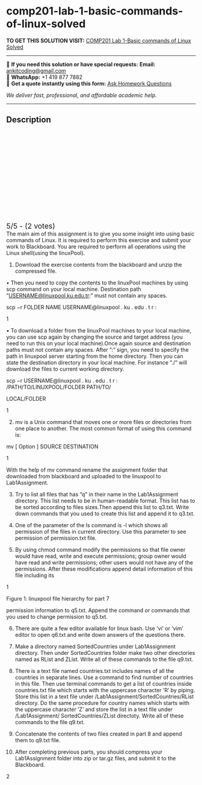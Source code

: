# comp201-lab-1-basic-commands-of-linux-solved
**TO GET THIS SOLUTION VISIT:** [COMP201 Lab 1-Basic commands of Linux Solved](https://www.ankitcodinghub.com/product/comp201-the-main-aim-of-this-assignment-is-to-give-you-some-insight-into-using-basic-commands-of-linux-it-is-required-to-perform-this-exercise-and-submit-your-work-to-blackboard-you-are-required-t/)


---

📩 **If you need this solution or have special requests:** **Email:** ankitcoding@gmail.com  
📱 **WhatsApp:** +1 419 877 7882  
📄 **Get a quote instantly using this form:** [Ask Homework Questions](https://www.ankitcodinghub.com/services/ask-homework-questions/)

*We deliver fast, professional, and affordable academic help.*

---

<h2>Description</h2>



<div class="kk-star-ratings kksr-auto kksr-align-center kksr-valign-top" data-payload="{&quot;align&quot;:&quot;center&quot;,&quot;id&quot;:&quot;117680&quot;,&quot;slug&quot;:&quot;default&quot;,&quot;valign&quot;:&quot;top&quot;,&quot;ignore&quot;:&quot;&quot;,&quot;reference&quot;:&quot;auto&quot;,&quot;class&quot;:&quot;&quot;,&quot;count&quot;:&quot;2&quot;,&quot;legendonly&quot;:&quot;&quot;,&quot;readonly&quot;:&quot;&quot;,&quot;score&quot;:&quot;5&quot;,&quot;starsonly&quot;:&quot;&quot;,&quot;best&quot;:&quot;5&quot;,&quot;gap&quot;:&quot;4&quot;,&quot;greet&quot;:&quot;Rate this product&quot;,&quot;legend&quot;:&quot;5\/5 - (2 votes)&quot;,&quot;size&quot;:&quot;24&quot;,&quot;title&quot;:&quot;COMP201 Lab 1-Basic commands of Linux Solved&quot;,&quot;width&quot;:&quot;138&quot;,&quot;_legend&quot;:&quot;{score}\/{best} - ({count} {votes})&quot;,&quot;font_factor&quot;:&quot;1.25&quot;}">

<div class="kksr-stars">

<div class="kksr-stars-inactive">
            <div class="kksr-star" data-star="1" style="padding-right: 4px">


<div class="kksr-icon" style="width: 24px; height: 24px;"></div>
        </div>
            <div class="kksr-star" data-star="2" style="padding-right: 4px">


<div class="kksr-icon" style="width: 24px; height: 24px;"></div>
        </div>
            <div class="kksr-star" data-star="3" style="padding-right: 4px">


<div class="kksr-icon" style="width: 24px; height: 24px;"></div>
        </div>
            <div class="kksr-star" data-star="4" style="padding-right: 4px">


<div class="kksr-icon" style="width: 24px; height: 24px;"></div>
        </div>
            <div class="kksr-star" data-star="5" style="padding-right: 4px">


<div class="kksr-icon" style="width: 24px; height: 24px;"></div>
        </div>
    </div>

<div class="kksr-stars-active" style="width: 138px;">
            <div class="kksr-star" style="padding-right: 4px">


<div class="kksr-icon" style="width: 24px; height: 24px;"></div>
        </div>
            <div class="kksr-star" style="padding-right: 4px">


<div class="kksr-icon" style="width: 24px; height: 24px;"></div>
        </div>
            <div class="kksr-star" style="padding-right: 4px">


<div class="kksr-icon" style="width: 24px; height: 24px;"></div>
        </div>
            <div class="kksr-star" style="padding-right: 4px">


<div class="kksr-icon" style="width: 24px; height: 24px;"></div>
        </div>
            <div class="kksr-star" style="padding-right: 4px">


<div class="kksr-icon" style="width: 24px; height: 24px;"></div>
        </div>
    </div>
</div>


<div class="kksr-legend" style="font-size: 19.2px;">
            5/5 - (2 votes)    </div>
    </div>
The main aim of this assignment is to give you some insight into using basic commands of Linux. It is required to perform this exercise and submit your work to Blackboard. You are required to perform all operations using the Linux shell(using the linuxPool).

1. Download the exercise contents from the blackboard and unzip the compressed file.

• Then you need to copy the contents to the linuxPool machines by using scp command on your local machine. Destination path ”USERNAME@linuxpool.ku.edu.tr:” must not contain any spaces.

scp −r FOLDER NAME USERNAME@linuxpool . ku . edu . t r :

1

• To download a folder from the linuxPool machines to your local machine, you can use scp again by changing the source and target address (you need to run this on your local machine).Once again source and destination paths must not contain any spaces. After ”:” sign, you need to specify the path in linuxpool server starting from the home directory. Then you can state the destination directory in your local machine. For instance ”./” will download the files to current working directory.

scp −r USERNAME@linuxpool . ku . edu . t r : /PATH/TO/LINUXPOOL/FOLDER PATH/TO/

LOCAL/FOLDER

1

2. mv is a Unix command that moves one or more files or directories from one place to another. The most common format of using this command is:

mv [ Option ] SOURCE DESTINATION

1

With the help of mv command rename the assignment folder that downloaded from blackboard and uploaded to the linuxpool to Lab1Assignment.

3. Try to list all files that has ”q” in their name in the Lab1Assignment directory. This list needs to be in human-readable format. This list has to be sorted according to files sizes.Then append this list to q3.txt. Write down commands that you used to create this list and append it to q3.txt.

4. One of the parameter of the ls command is -l which shows all permission of the files in current directory. Use this parameter to see permission of permission.txt file.

5. By using chmod command modify the permissions so that file owner would have read, write and execute permissions; group owner would have read and write permissions; other users would not have any of the permissions. After these modifications append detail information of this file including its

1

Figure 1: linuxpool file hierarchy for part 7

permission information to q5.txt. Append the command or commands that you used to change permission to q5.txt.

6. There are quite a few editor available for linux bash. Use ’vi’ or ’vim’ editor to open q6.txt and write down answers of the questions there.

7. Make a directory named SortedCountries under Lab1Assignment directory. Then under SortedCountries folder make two other directories named as RList and ZList. Write all of these commands to the file q9.txt.

8. There is a text file named countries.txt includes names of all the countries in separate lines. Use a command to find number of countries in this file. Then use terminal commands to get a list of countries inside countries.txt file which starts with the uppercase character ’R’ by piping. Store this list in a text file under /Lab1Assignment/SortedCountries/RList directory. Do the same procedure for country names which starts with the uppercase character ’Z’ and store the list in a text file under /Lab1Assignment/ SortedCountries/ZList directoty. Write all of these commands to the file q9.txt.

9. Concatenate the contents of two files created in part 8 and append them to q9.txt file.

10. After completing previous parts, you should compress your Lab1Assignment folder into zip or tar.gz files, and submit it to the Blackboard.

2
